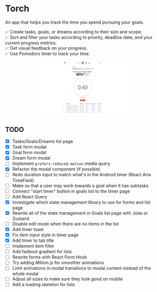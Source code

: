# Torch

An app that helps you track the time you spend pursuing your goals.

✅ Create tasks, goals, or dreams according to their size and scope.\
✅ Sort and filter your tasks according to priority, deadline date, and your current progress metrics.\
✅ Get visual feedback on your progress.\
✅ Use Pomodoro timer to track your time.

<p align="center">
  <img alt="Light" src="./images/screenshot_1.png" width="60%">
</p>

## TODO

- [x] Tasks/Goals/Dreams list page
- [x] Task form modal
- [x] Goal form modal
- [x] Dream form modal
- [ ] Implement `prefers-reduced-motion` media query
- [x] Refactor the modal component (if possible)
- [ ] Redo duration input to match what's in the Android timer (React Aria TimeField)
- [ ] Make so that a user may work towards a goal when it has subtasks
- [ ] Connect "start timer" button in goals list to the timer page
- [ ] Add React Query
- [x] Investigate which state management library to use for forms and list page
- [x] Rewrite all of the state management in Goals list page with Jotai or Zustand
- [ ] Disable edit mode when there are no items in the list
- [x] Add timer toast
- [x] Fix item input style in timer page
- [x] Add timer to tab title
- [ ] Implement item filter
- [ ] Add fadeout gradient for lists
- [ ] Rewrite forms with React Form Hook
- [ ] Try adding Million.js for smoother animations
- [ ] Limit animations in modal transitions to modal content instead of the whole modal
- [ ] Adjust all sizes to make sure they look good on mobile
- [ ] Add a loading skeleton for lists
